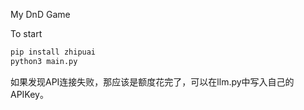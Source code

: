 My DnD Game

To start

```bash
pip install zhipuai
python3 main.py
```

如果发现API连接失败，那应该是额度花完了，可以在llm.py中写入自己的APIKey。
